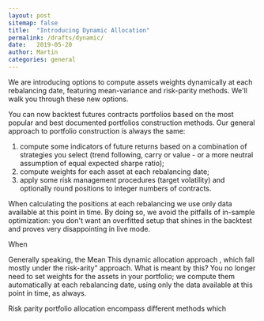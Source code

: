 ```yaml
---
layout: post
sitemap: false
title:  "Introducing Dynamic Allocation"
permalink: /drafts/dynamic/
date:   2019-05-20
author: Martin
categories: general
---
```


We are introducing options to compute assets weights dynamically at each rebalancing date, featuring mean-variance and risk-parity methods. We'll walk you through these new options.

You can now backtest futures contracts portfolios based on the most popular and best documented portfolios construction methods. Our general approach to portfolio construction is always the same:

1. compute some indicators of future returns based on a combination of  strategies you select (trend following, carry or value - or a more neutral assumption of equal expected sharpe ratio);
2. compute weights for each asset at each rebalancing date; 
3. apply some risk management procedures (target volatility) and optionally round positions to integer numbers of contracts.

When calculating the positions at each rebalancing we use only data available at this point in time. By doing so, we avoid the pitfalls of in-sample optimization: you don't want an overfitted setup that shines in the backtest and proves very disappointing in live mode.




When 


Generally speaking, the 
 Mean  This dynamic allocation approach
, which fall mostly under the risk-arity" approach. What is meant by this? You no longer need to set weights for the assets in your portfolio; we compute them automatically at each rebalancing date, using only the data available at this point in time, as always. 

Risk parity portfolio allocation encompass different methods which